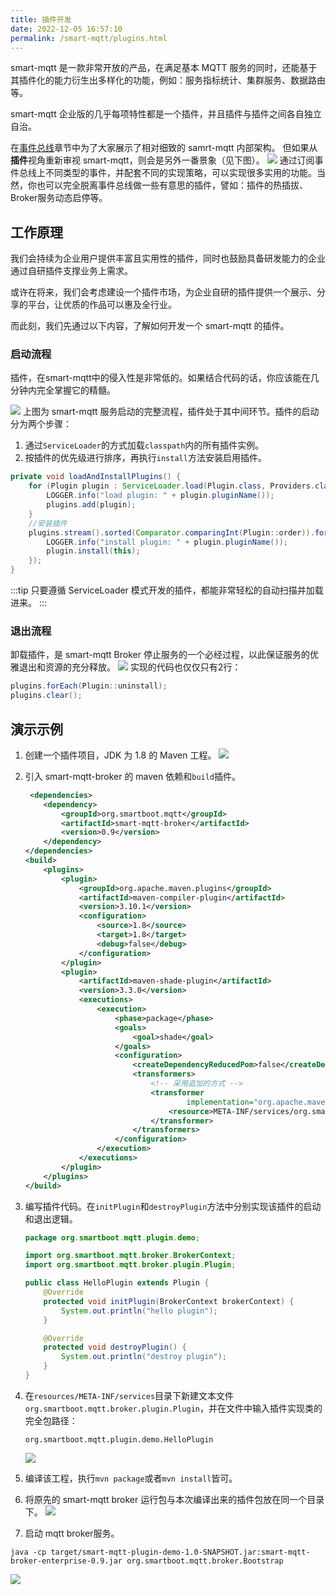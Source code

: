 ```yaml
---
title: 插件开发
date: 2022-12-05 16:57:10
permalink: /smart-mqtt/plugins.html
---
```


smart-mqtt 是一款非常开放的产品，在满足基本 MQTT 服务的同时，还能基于其插件化的能力衍生出多样化的功能，例如：服务指标统计、集群服务、数据路由等。

smart-mqtt 企业版的几乎每项特性都是一个插件，并且插件与插件之间各自独立自治。

在[事件总线](/smart-mqtt/eventbus.html)章节中为了大家展示了相对细致的 samrt-mqtt 内部架构。
但如果从**插件**视角重新审视 smart-mqtt，则会是另外一番景象（见下图）。
![](./img/plugin.png)
通过订阅事件总线上不同类型的事件，并配套不同的实现策略，可以实现很多实用的功能。当然，你也可以完全脱离事件总线做一些有意思的插件，譬如：插件的热插拔、Broker服务动态启停等。

## 工作原理
我们会持续为企业用户提供丰富且实用性的插件，同时也鼓励具备研发能力的企业通过自研插件支撑业务上需求。

或许在将来，我们会考虑建设一个插件市场，为企业自研的插件提供一个展示、分享的平台，让优质的作品可以惠及全行业。

而此刻，我们先通过以下内容，了解如何开发一个 smart-mqtt 的插件。
### 启动流程
插件，在smart-mqtt中的侵入性是非常低的。如果结合代码的话，你应该能在几分钟内完全掌握它的精髓。

![](./img/plugin_start.png)
上图为 smart-mqtt 服务启动的完整流程，插件处于其中间环节。插件的启动分为两个步骤：
1. 通过`ServiceLoader`的方式加载`classpath`内的所有插件实例。
2. 按插件的优先级进行排序，再执行`install`方法安装启用插件。
```java
private void loadAndInstallPlugins() {
    for (Plugin plugin : ServiceLoader.load(Plugin.class, Providers.class.getClassLoader())) {
        LOGGER.info("load plugin: " + plugin.pluginName());
        plugins.add(plugin);
    }
    //安装插件
    plugins.stream().sorted(Comparator.comparingInt(Plugin::order)).forEach(plugin -> {
        LOGGER.info("install plugin: " + plugin.pluginName());
        plugin.install(this);
    });
}
```

:::tip
只要遵循 ServiceLoader 模式开发的插件，都能非常轻松的自动扫描并加载进来。
:::

### 退出流程
卸载插件，是 smart-mqtt Broker 停止服务的一个必经过程，以此保证服务的优雅退出和资源的充分释放。
![](./img/plugin_stop.png)
实现的代码也仅仅只有2行：
```java
plugins.forEach(Plugin::uninstall);
plugins.clear();
```
## 演示示例
1. 创建一个插件项目，JDK 为 1.8 的 Maven 工程。
![](./img/plugin_demo_1.png)

2. 引入 smart-mqtt-broker 的 maven 依赖和`build`插件。
    ```xml
     <dependencies>
        <dependency>
            <groupId>org.smartboot.mqtt</groupId>
            <artifactId>smart-mqtt-broker</artifactId>
            <version>0.9</version>
        </dependency>
    </dependencies>
    <build>
        <plugins>
            <plugin>
                <groupId>org.apache.maven.plugins</groupId>
                <artifactId>maven-compiler-plugin</artifactId>
                <version>3.10.1</version>
                <configuration>
                    <source>1.8</source>
                    <target>1.8</target>
                    <debug>false</debug>
                </configuration>
            </plugin>
            <plugin>
                <artifactId>maven-shade-plugin</artifactId>
                <version>3.3.0</version>
                <executions>
                    <execution>
                        <phase>package</phase>
                        <goals>
                            <goal>shade</goal>
                        </goals>
                        <configuration>
                            <createDependencyReducedPom>false</createDependencyReducedPom>
                            <transformers>
                                <!-- 采用追加的方式 -->
                                <transformer
                                        implementation="org.apache.maven.plugins.shade.resource.AppendingTransformer">
                                    <resource>META-INF/services/org.smartboot.mqtt.broker.plugin.Plugin</resource>
                                </transformer>
                            </transformers>
                        </configuration>
                    </execution>
                </executions>
            </plugin>
        </plugins>
    </build>
    ```
3. 编写插件代码。在`initPlugin`和`destroyPlugin`方法中分别实现该插件的启动和退出逻辑。
   ```java
   package org.smartboot.mqtt.plugin.demo;
   
   import org.smartboot.mqtt.broker.BrokerContext;
   import org.smartboot.mqtt.broker.plugin.Plugin;
   
   public class HelloPlugin extends Plugin {
       @Override
       protected void initPlugin(BrokerContext brokerContext) {
           System.out.println("hello plugin");
       }
   
       @Override
       protected void destroyPlugin() {
           System.out.println("destroy plugin");
       }
   }
   ```
4. 在`resources/META-INF/services`目录下新建文本文件`org.smartboot.mqtt.broker.plugin.Plugin`，并在文件中输入插件实现类的完全包路径：
   ```text
   org.smartboot.mqtt.plugin.demo.HelloPlugin
   ```
   ![](./img/plugin_demo_2.png)
5. 编译该工程，执行`mvn package`或者`mvn install`皆可。
6. 将原先的 smart-mqtt broker 运行包与本次编译出来的插件包放在同一个目录下。
   ![](./img/plugin_demo_3.png)
7.  启动 mqtt broker服务。
   ```shell
   java -cp target/smart-mqtt-plugin-demo-1.0-SNAPSHOT.jar:smart-mqtt-broker-enterprise-0.9.jar org.smartboot.mqtt.broker.Bootstrap
   ```
   ![](./img/plugin_demo_4.png)